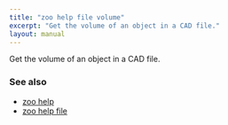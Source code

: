 ```yaml
---
title: "zoo help file volume"
excerpt: "Get the volume of an object in a CAD file."
layout: manual
---
```


Get the volume of an object in a CAD file.

### See also

* [zoo help](./zoo_help)
* [zoo help file](./zoo_help_file)
